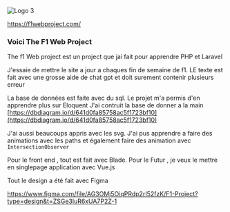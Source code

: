 ![Logo 3](https://github.com/LeandreWeb/F1/assets/124205610/45bf3699-b3ae-4a85-8fba-d16937c6f8d4)

https://f1webproject.com/
### Voici The F1 Web Project
The f1 Web project est un project que jai fait pour apprendre PHP et Laravel

J'essaie de mettre le site a jour a chaques fin de semaine de f1.
LE texte est fait avec une grosse aide de chat gpt et doit surement contenir plusieurs erreur 

La base de données est faite avec du sql. Le projet m'a permis d'en apprendre plus sur Eloquent
J'ai contruit la base de donner a la main
 [https://dbdiagram.io/d/641d0fa85758ac5f1723bf10](https://dbdiagram.io/d/641d0fa85758ac5f1723bf10)

J'ai aussi beaucoups appris avec les svg. J'ai pus apprendre a faire des animations avec les paths et également faire des animation avec `IntersectionObserver`

Pour le front end , tout est fait avec Blade.
Pour le Futur , je veux le mettre en singlepage application avec Vue.js 

Tout le design a été fait avec Figma

https://www.figma.com/file/AG3OMj5OiqPRdp2rI52fzK/F1-Project?type=design&t=ZSGe3luR6xUA7P2Z-1

